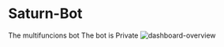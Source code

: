 # Saturn-Bot
The multifuncions bot
The bot is Private
![dashboard-overview](https://user-images.githubusercontent.com/39554311/187510627-a5a61655-9a75-4390-96b8-5daa5bf4164e.png)
